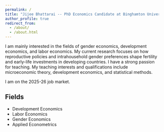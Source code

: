 ```yaml
---
permalink: /
title: "Jijee Bhattarai -- PhD Economics Candidate at Binghamton University (SUNY)"
author_profile: true
redirect_from: 
  - /about/
  - /about.html
---
```


I am mainly interested in the fields of gender economics, development economics, and labor economics.
My current research focuses on how reproductive policies and intrahousehold gender preferences shape fertility and early-life investments in developing countries.
I have a strong passion for teaching. My teaching interests and qualifications include microeconomic theory, development economics, and statistical methods.

I am on the 2025-26 job market.

Fields
------
* Development Economics
* Labor Economics
* Gender Economics
* Applied Econometrics


